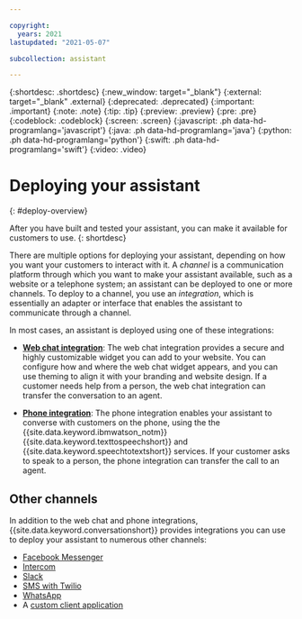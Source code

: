 ```yaml
---

copyright:
  years: 2021
lastupdated: "2021-05-07"

subcollection: assistant

---
```


{:shortdesc: .shortdesc}
{:new_window: target="_blank"}
{:external: target="_blank" .external}
{:deprecated: .deprecated}
{:important: .important}
{:note: .note}
{:tip: .tip}
{:preview: .preview}
{:pre: .pre}
{:codeblock: .codeblock}
{:screen: .screen}
{:javascript: .ph data-hd-programlang='javascript'}
{:java: .ph data-hd-programlang='java'}
{:python: .ph data-hd-programlang='python'}
{:swift: .ph data-hd-programlang='swift'}
{:video: .video}

# Deploying your assistant
{: #deploy-overview}

After you have built and tested your assistant, you can make it available for customers to use.
{: shortdesc}

There are multiple options for deploying your assistant, depending on how you want your customers to interact with it. A _channel_ is a communication platform through which you want to make your assistant available, such as a website or a telephone system; an assistant can be deployed to one or more channels. To deploy to a channel, you use an _integration_, which is essentially an adapter or interface that enables the assistant to communicate through a channel.

In most cases, an assistant is deployed using one of these integrations:

- [**Web chat integration**](/docs/assistant?topic=assistant-deploy-web-chat): The web chat integration provides a secure and highly customizable widget you can add to your website. You can configure how and where the web chat widget appears, and you can use theming to align it with your branding and website design. If a customer needs help from a person, the web chat integration can transfer the conversation to an agent.

- [**Phone integration**](/docs/assistant?topic=assistant-deploy-phone): The phone integration enables your assistant to converse with customers on the phone, using the the {{site.data.keyword.ibmwatson_notm}} {{site.data.keyword.texttospeechshort}} and {{site.data.keyword.speechtotextshort}} services. If your customer asks to speak to a person, the phone integration can transfer the call to an agent.

## Other channels

In addition to the web chat and phone integrations, {{site.data.keyword.conversationshort}} provides integrations you can use to deploy your assistant to numerous other channels:

- [Facebook Messenger](/docs/assistant?topic=assistant-deploy-facebook)
- [Intercom](/docs/assistant?topic=assistant-deploy-intercom)
- [Slack](/docs/assistant?topic=assistant-deploy-slack)
- [SMS with Twilio](/docs/assistant?topic=assistant-deploy-sms)
- [WhatsApp](/docs/assistant?topic=assistant-deploy-whatsapp)
- A [custom client application](/docs/assistant?topic=assistant-deploy-custom-app)
